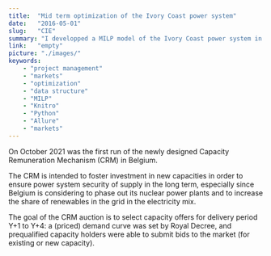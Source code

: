 ```yaml
---
title:  "Mid term optimization of the Ivory Coast power system"
date:   "2016-05-01"
slug:   "CIE"
summary: "I developped a MILP model of the Ivory Coast power system in Artelys Crystal. This model is used for the mid-term planning of the system (hydro + thermal plants)."
link:   "empty"
picture: "./images/"
keywords: 
    - "project management"
    - "markets"
    - "optimization"
    - "data structure"
    - "MILP"
    - "Knitro"
    - "Python"
    - "Allure"
    - "markets"
---
```


On October 2021 was the first run of the newly designed Capacity Remuneration Mechanism (CRM) in Belgium.

The CRM is intended to foster investment in new capacities in order to ensure power system security of supply in the long term, especially since Belgium is considering to phase out its nuclear power plants and to increase the share of renewables in the grid in the electricity mix.

The goal of the CRM auction is to select capacity offers for delivery period Y+1 to Y+4: a (priced) demand curve was set by Royal Decree, and prequalified capacity holders were able to submit bids to the market (for existing or new capacity).